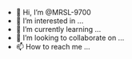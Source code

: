 - 👋 Hi, I’m @MRSL-9700
- 👀 I’m interested in ...
- 🌱 I’m currently learning ...
- 💞️ I’m looking to collaborate on ...
- 📫 How to reach me ...

<!---
MRSL-9700/MRSL-9700 is a ✨ special ✨ repository because its `README.md` (this file) appears on your GitHub profile.
You can click the Preview link to take a look at your changes.
--->
